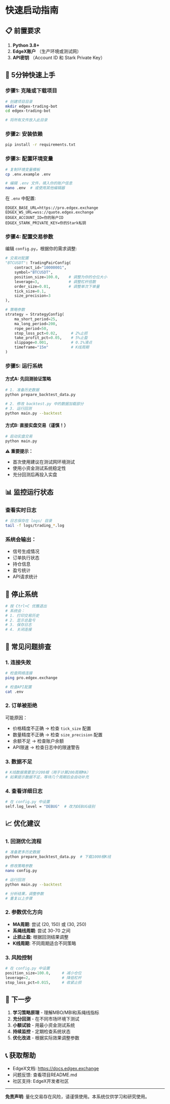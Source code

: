 # 快速启动指南

## 📋 前置要求

1. **Python 3.8+** 
2. **EdgeX账户** （生产环境或测试网）
3. **API密钥** （Account ID 和 Stark Private Key）

## 🚀 5分钟快速上手

### 步骤1: 克隆或下载项目

```bash
# 创建项目目录
mkdir edgex-trading-bot
cd edgex-trading-bot

# 将所有文件放入此目录
```

### 步骤2: 安装依赖

```bash
pip install -r requirements.txt
```

### 步骤3: 配置环境变量

```bash
# 复制环境变量模板
cp .env.example .env

# 编辑 .env 文件，填入你的账户信息
nano .env  # 或使用其他编辑器
```

在 `.env` 中配置:

```env
EDGEX_BASE_URL=https://pro.edgex.exchange
EDGEX_WS_URL=wss://quote.edgex.exchange
EDGEX_ACCOUNT_ID=你的账户ID
EDGEX_STARK_PRIVATE_KEY=你的Stark私钥
```

### 步骤4: 配置交易参数

编辑 `config.py`，根据你的需求调整:

```python
# 交易对配置
"BTCUSDT": TradingPairConfig(
    contract_id="10000001",
    symbol="BTCUSDT",
    position_size=100.0,    # 调整为你的仓位大小
    leverage=3,             # 调整杠杆倍数
    order_size=0.01,        # 调整单次下单量
    tick_size=0.1,
    size_precision=3
),

# 策略参数
strategy = StrategyConfig(
    ma_short_period=25,
    ma_long_period=200,
    rope_period=50,
    stop_loss_pct=0.02,      # 2%止损
    take_profit_pct=0.05,    # 5%止盈
    slippage=0.001,          # 0.1%滑点
    timeframe="15m"          # K线周期
)
```

### 步骤5: 运行系统

#### 方式A: 先回测验证策略

```bash
# 1. 准备历史数据
python prepare_backtest_data.py

# 2. 修改 backtest.py 中的数据加载部分
# 3. 运行回测
python main.py --backtest
```

#### 方式B: 直接实盘交易（谨慎！）

```bash
# 启动实盘交易
python main.py
```

**⚠️ 重要提示：**
- 首次使用建议在测试网环境测试
- 使用小资金测试系统稳定性
- 充分回测后再投入实盘

## 📊 监控运行状态

### 查看实时日志

```bash
# 日志保存在 logs/ 目录
tail -f logs/trading_*.log
```

### 系统会输出：

- 信号生成情况
- 订单执行状态
- 持仓信息
- 盈亏统计
- API请求统计

## 🛑 停止系统

```bash
# 按 Ctrl+C 优雅退出
# 系统会：
# 1. 打印交易历史
# 2. 显示总盈亏
# 3. 保存日志
# 4. 关闭连接
```

## 🔧 常见问题排查

### 1. 连接失败

```bash
# 检查网络连接
ping pro.edgex.exchange

# 检查API配置
cat .env
```

### 2. 订单被拒绝

可能原因：
- 价格精度不正确 → 检查 `tick_size` 配置
- 数量精度不正确 → 检查 `size_precision` 配置
- 余额不足 → 检查账户余额
- API限速 → 检查日志中的限速警告

### 3. 数据不足

```bash
# K线数据需要至少200根（用于计算200周期MA）
# 如果提示数据不足，等待几个周期后会自动补充
```

### 4. 查看详细日志

```bash
# 在 config.py 中设置
self.log_level = "DEBUG"  # 改为DEBUG级别
```

## 📈 优化建议

### 1. 回测优化流程

```bash
# 准备更多历史数据
python prepare_backtest_data.py  # 下载1000根K线

# 修改策略参数
nano config.py

# 运行回测
python main.py --backtest

# 分析结果，调整参数
# 重复以上步骤
```

### 2. 参数优化方向

- **MA周期**: 尝试 (20, 150) 或 (30, 250)
- **系绳线周期**: 尝试 30-70 之间
- **止损止盈**: 根据回测结果调整
- **K线周期**: 不同周期适合不同策略

### 3. 风险控制

```python
# 在 config.py 中设置
position_size=100.0,     # 减小仓位
leverage=2,              # 降低杠杆
stop_loss_pct=0.015,     # 收紧止损
```

## 🎯 下一步

1. **学习策略原理** - 理解MBO/MBI和系绳线指标
2. **充分回测** - 在不同市场环境下测试
3. **小额试验** - 用最小资金测试系统
4. **持续监控** - 定期检查系统状态
5. **优化改进** - 根据实际效果调整参数

## 📞 获取帮助

- EdgeX文档: https://docs.edgex.exchange
- 问题反馈: 查看项目README.md
- 社区支持: EdgeX开发者社区

---

**免责声明**: 量化交易存在风险，请谨慎使用。本系统仅供学习和研究使用。